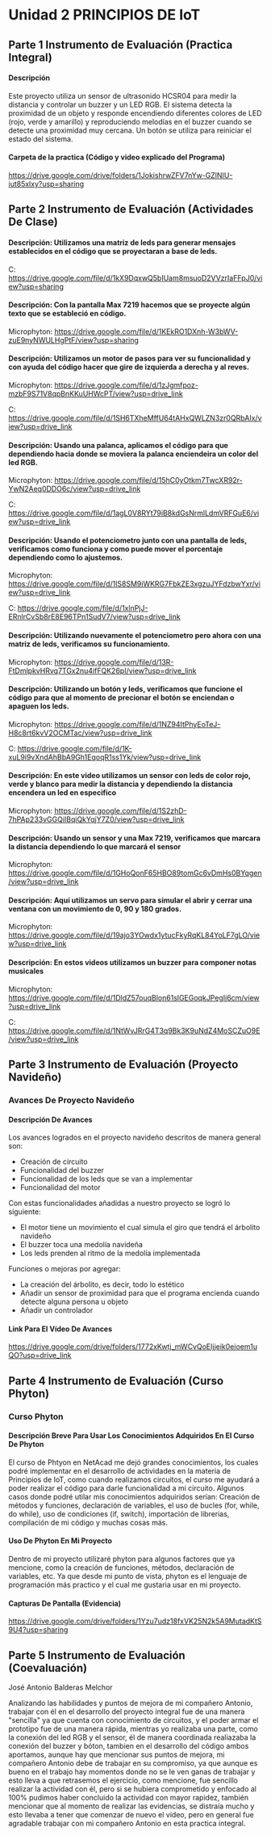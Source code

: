 # Unidad 2 PRINCIPIOS DE IoT


## Parte 1 Instrumento de Evaluación (Practica Integral)

#### Descripción
Este proyecto utiliza un sensor de ultrasonido HCSR04 para medir la distancia y controlar un buzzer y un LED RGB. El sistema detecta la proximidad de un objeto y responde encendiendo diferentes colores de LED (rojo, verde y amarillo) y reproduciendo melodías en el buzzer cuando se detecte una proximidad muy cercana. Un botón se utiliza para reiniciar el estado del sistema.

#### Carpeta de la practica (Código y video explicado del Programa)
https://drive.google.com/drive/folders/1JokishrwZFV7nYw-GZlNIU-iut85xlxy?usp=sharing

## Parte 2 Instrumento de Evaluación (Actividades De Clase)

#### Descripción: Utilizamos una matriz de leds para generar mensajes establecidos en el código que se proyectaran a base de leds.

C: https://drive.google.com/file/d/1kX9DqxwQ5bIUam8msuoD2VVzrIaFFpJ0/view?usp=sharing

#### Descripción: Con la pantalla Max 7219 hacemos que se proyecte algún texto que se estableció en código.

Microphyton: https://drive.google.com/file/d/1KEkRO1DXnh-W3bWV-zuE9nyNWULHgPtF/view?usp=sharing

#### Descripción: Utilizamos un motor de pasos para ver su funcionalidad y con ayuda del código hacer que gire de izquierda a derecha y al reves.

Microphyton: https://drive.google.com/file/d/1zJgmfpoz-mzbF9S71V8qpBnKKuUHWcPT/view?usp=drive_link

C: https://drive.google.com/file/d/1SH6TXheMffU64tAHxQWLZN3zr0QRbAIx/view?usp=drive_link

#### Descripción: Usando una palanca, aplicamos el código para que dependiendo hacia donde se moviera la palanca enciendeira un color del led RGB.

Microphyton: https://drive.google.com/file/d/15hC0yOtkm7TwcXR92r-YwN2Aeq0DDO6c/view?usp=drive_link

C: https://drive.google.com/file/d/1agL0V8RYt79iB8kdGsNrmlLdmVRFGuE6/view?usp=drive_link

#### Descripción: Usando el potenciometro junto con una pantalla de leds, verificamos como funciona y como puede mover el porcentaje dependiendo como lo ajustemos.

Microphyton: https://drive.google.com/file/d/1lS8SM9iWKRG7FbkZE3xgzuJYFdzbwYxr/view?usp=drive_link

C: https://drive.google.com/file/d/1xlnPjJ-ERnlrCvSb8rE8E96TPn1SudV7/view?usp=drive_link

#### Descripción: Utilizando nuevamente el potenciometro pero ahora con una matriz de leds, verificamos su funcionamiento.

Microphyton: https://drive.google.com/file/d/13R-FtDmlpkvHRvq7TGx2nu4ifFQK26pI/view?usp=drive_link

#### Descripción: Utilizando un botón y leds, verificamos que funcione el código para que al momento de precionar el botón se enciendan o apaguen los leds. 

Microphyton: https://drive.google.com/file/d/1NZ94ItPhyEoTeJ-H8c8rt6kvV2OCMTac/view?usp=drive_link

C: https://drive.google.com/file/d/1K-xuL9i9vXndAhBbA9Gh1EqoqR1ss1Yk/view?usp=drive_link

#### Descripción: En este video utilizamos un sensor con leds de color rojo, verde y blanco para medir la distancia y dependiendo la distancia encendera un led en especifico

Microphyton: https://drive.google.com/file/d/1S2zhD-7hPAp233vGGQiIBqiQkYqjY7Z0/view?usp=drive_link

#### Descripción: Usando un sensor y una Max 7219,  verificamos que marcara la distancia dependiendo lo que marcará el sensor

Microphyton: https://drive.google.com/file/d/1GHoQonF65HBO89tomGc6vDmHs0BYqgen/view?usp=drive_link

#### Descripción: Aquí utilizamos un servo para simular el abrir y cerrar una ventana con un movimiento de 0, 90 y 180 grados.

  Microphyton: https://drive.google.com/file/d/19ajo3YOwdx1ytucFkyRqKL84YoLF7gLO/view?usp=drive_link

#### Descripción: En estos videos utilizamos un buzzer para componer notas musicales

  Microphyton: https://drive.google.com/file/d/1DldZ57ouqBlon61slGEGoqkJPegIi6cm/view?usp=drive_link

  C: https://drive.google.com/file/d/1NtWvJRrG4T3q9Bk3K9uNdZ4MoSCZuO9E/view?usp=drive_link
 
## Parte 3 Instrumento de Evaluación (Proyecto Navideño)
### Avances De Proyecto Navideño

#### Descripción De Avances
Los avances logrados en el proyecto navideño descritos de manera general son:
* Creación de circuito
* Funcionalidad del buzzer
* Funcionalidad de los leds que se van a implementar
* Funcionalidad del motor
  
Con estas funcionalidades añadidas a nuestro proyecto se logró lo siguiente:

* El motor tiene un movimiento el cual simula el giro que tendrá el árbolito navideño
* El buzzer toca una medolía navideña
* Los leds prenden al ritmo de la medolía implementada
  
Funciones o mejoras por agregar:

* La creación del árbolito, es decir, todo lo estético
* Añadir un sensor de proximidad para que el programa encienda cuando detecte alguna persona u objeto
* Añadir un controlador

#### Link Para El Vídeo De Avances
https://drive.google.com/drive/folders/1772xKwtj_mWCvQoEIjjeik0eioem1uQO?usp=drive_link

## Parte 4 Instrumento de Evaluación (Curso Phyton)

### Curso Phyton

#### Descripción Breve Para Usar Los Conocimientos Adquiridos En El Curso De Phyton
El curso de Phtyon en NetAcad me dejó grandes conocimientos, los cuales podré implementar en el desarrollo de actividades en la materia de Principios de IoT, como cuando realizamos circuitos, el curso me ayudará a poder realizar el código para darle funcionalidad a mi circuito. Algunos casos donde podré utilar mis conocimientos adquiridos serían: Creación de métodos y funciones, declaración de variables, el uso de bucles (for, while, do while), uso de condiciones (if, switch), importación de librerias, compilación de mi código y muchas cosas más.

#### Uso De Phyton En Mi Proyecto
Dentro de mi proyecto utilizaré phyton para algunos factores que ya mencione, como la creación de funciones, métodos, declaración de variables, etc. Ya que desde mi punto de vista, phyton es el lenguaje de programación más practico y el cual me gustaria usar en mi proyecto.

#### Capturas De Pantalla (Evidencia)
https://drive.google.com/drive/folders/1Yzu7udz18fxVK25N2k5A9MutadKtS9U4?usp=sharing

## Parte 5 Instrumento de Evaluación (Coevaluación)

José Antonio Balderas Melchor

Analizando las habilidades y puntos de mejora de mi compañero Antonio, trabajar con él en el desarrollo del proyecto integral fue de una manera "sencilla" ya que cuenta con conocimiento de circuitos, y el poder armar el prototipo fue de una manera rápida, mientras yo realizaba una parte, como la conexión del led RGB y el sensor, él de manera coordinada realiazaba la conexión del buzzer y bóton, tambien en el desarrollo del código ambos aportamos, aunque hay que mencionar sus puntos de mejora, mi compañero Antonio debe de trabajar en su compromiso, ya que aunque es bueno en el trabajo hay momentos donde no se le ven ganas de trabajar y esto lleva a que retrasemos el ejercicio, como mencione, fue sencillo realizar la actividad con él, pero si se hubiera comprometido y enfocado al 100% pudimos haber concluido la actividad con mayor rapidez, también mencionar que al momento de realizar las evidencias, se distraía mucho y esto llevaba a tener que comenzar de nuevo el vídeo, pero en general fue agradable trabajar con mi compañero Antonio en esta practica integral.
